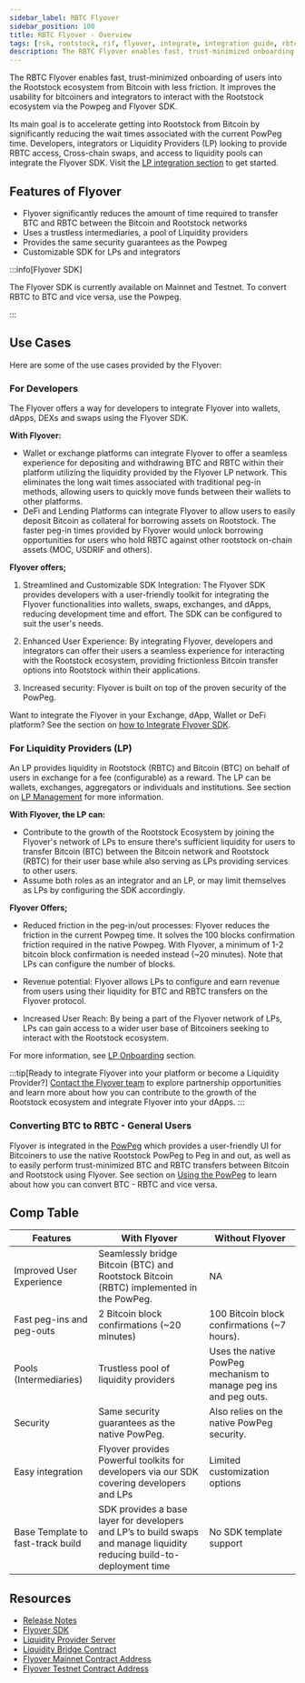 ```yaml
---
sidebar_label: RBTC Flyover
sidebar_position: 100
title: RBTC Flyover - Overview
tags: [rsk, rootstock, rif, flyover, integrate, integration guide, rbtc, powpeg]
description: The RBTC Flyover enables fast, trust-minimized onboarding of users into the Rootstock ecosystem from Bitcoin with less friction. It improves the usability for bitcoiners and integrators to interact with the Rootstock ecosystem via the Powpeg and Flyover SDK.  
---
```


The RBTC Flyover enables fast, trust-minimized onboarding of users into the Rootstock ecosystem from Bitcoin with less friction. It improves the usability for bitcoiners and integrators to interact with the Rootstock ecosystem via the Powpeg and Flyover SDK.  

Its main goal is to accelerate getting into Rootstock from Bitcoin by significantly reducing the wait times associated with the current PowPeg time. Developers, integrators or Liquidity Providers (LP) looking to provide RBTC access, Cross-chain swaps, and access to liquidity pools can integrate the Flyover SDK. Visit the [ LP integration section](/developers/integrate/flyover/LP/) to get started.

## Features of Flyover
* Flyover significantly reduces the amount of time required to transfer BTC and RBTC between the Bitcoin and Rootstock networks
* Uses a trustless intermediaries, a pool of Liquidity providers
* Provides the same security guarantees as the Powpeg
* Customizable SDK for LPs and integrators 

:::info[Flyover SDK]

The Flyover SDK is currently available on Mainnet and Testnet. 
To convert RBTC to BTC and vice versa, use the Powpeg.

:::

## Use Cases

Here are some of the use cases provided by the Flyover:

### For Developers

The Flyover offers a way for developers to integrate Flyover into wallets, dApps, DEXs and swaps using the Flyover SDK. 

**With Flyover:**
* Wallet or exchange platforms can integrate Flyover to offer a seamless experience for depositing and withdrawing BTC and RBTC within their platform utilizing the liquidity provided by the Flyover LP network. This eliminates the long wait times associated with traditional peg-in methods, allowing users to quickly move funds between their wallets to other platforms.
* DeFi and Lending Platforms can integrate Flyover to allow users to easily deposit Bitcoin as collateral for borrowing assets on Rootstock. The faster peg-in times provided by Flyover would unlock borrowing opportunities for users who hold RBTC against other rootstock on-chain assets (MOC, USDRIF and others).

**Flyover offers;**

1. Streamlined and Customizable SDK Integration: The Flyover SDK provides developers with a user-friendly toolkit for integrating the Flyover functionalities into wallets, swaps, exchanges, and dApps, reducing development time and effort. The SDK can be configured to suit the user's needs.

2. Enhanced User Experience: By integrating Flyover, developers and integrators can offer their users a seamless experience for interacting with the Rootstock ecosystem, providing frictionless Bitcoin transfer options into Rootstock within their applications.

3. Increased security: Flyover is built on top of the proven security of the PowPeg.

Want to integrate the Flyover in your Exchange, dApp, Wallet or DeFi platform? See the section on [how to Integrate Flyover SDK](/developers/integrate/flyover/sdk/).


### For Liquidity Providers (LP)
An LP provides liquidity in Rootstock (RBTC) and Bitcoin (BTC) on behalf of users in exchange for a fee (configurable) as a reward. The LP can be wallets, exchanges, aggregators or individuals and institutions. See section on [LP Management](/developers/integrate/flyover/LP/management/) for more information.

**With Flyover, the LP can:** 
* Contribute to the growth of the Rootstock Ecosystem by joining the Flyover's network of LPs to ensure there's sufficient liquidity for users to transfer Bitcoin (BTC) between the Bitcoin network and Rootstock (RBTC) for their user base while also serving as LPs providing services to other users.
* Assume both roles as an integrator and an LP, or may limit themselves as LPs by configuring the SDK accordingly.

**Flyover Offers;**
* Reduced friction in the peg-in/out processes: Flyover reduces the friction in the current Powpeg time. It solves the 100 blocks confirmation friction required in the native Powpeg.  With Flyover, a minimum of 1-2 bitcoin block confirmation is needed instead (~20 minutes). Note that LPs can configure the number of blocks.

* Revenue potential: Flyover allows LPs to configure and earn revenue from users using their liquidity for BTC and RBTC transfers on the Flyover protocol. 

* Increased User Reach: By being a part of the Flyover network of LPs, LPs can gain access to a wider user base of Bitcoiners seeking to interact with the Rootstock ecosystem.

For more information, see [LP Onboarding](/developers/integrate/flyover/LP/) section.

:::tip[Ready to integrate Flyover into your platform or become a Liquidity Provider?]
[Contact the Flyover team](https://rootstock.io/contact/) to explore partnership opportunities and learn more about how you can contribute to the growth of the Rootstock ecosystem and integrate Flyover into your dApps.
:::

### Converting BTC to RBTC - General Users

Flyover is integrated in the [PowPeg](http://powpeg.rootstock.io) which provides a user-friendly UI for Bitcoiners to use the native Rootstock PowPeg to Peg in and out, as well as to easily perform trust-minimized BTC and RBTC transfers between Bitcoin and Rootstock using Flyover. See section on [Using the PowPeg](/developers/integrate/flyover/powpeg/) to learn about how you can convert BTC - RBTC and vice versa.

## Comp Table

| Features | With Flyover | Without Flyover |
| --- | --- | --- |
| Improved User Experience | Seamlessly bridge Bitcoin (BTC) and Rootstock Bitcoin (RBTC) implemented in the PowPeg. | NA
| Fast peg-ins and peg-outs | 2 Bitcoin block confirmations (~20 minutes) | 100 Bitcoin block confirmations (~7 hours). |
| Pools (Intermediaries) | Trustless pool of liquidity providers | Uses the native PowPeg mechanism to manage peg ins and peg outs. |
| Security | Same security guarantees as the native PowPeg. | Also relies on the native PowPeg security. |
| Easy integration | Flyover provides Powerful toolkits for developers via our SDK covering developers and LPs | Limited customization options |
| Base Template to  fast-track build | SDK provides a base layer for developers and LP’s to build swaps and manage liquidity reducing build-to-deployment time | No SDK template support |

## Resources
- [Release Notes](https://github.com/rsksmart/unified-bridges-sdk/releases)
- [Flyover SDK](https://github.com/rsksmart/unified-bridges-sdk/tree/main/packages/flyover-sdk)
- [Liquidity Provider Server](https://github.com/rsksmart/liquidity-provider-server?tab=readme-ov-file)
- [Liquidity Bridge Contract](https://github.com/rsksmart/liquidity-bridge-contract)
- [Flyover Mainnet Contract Address](https://explorer.rootstock.io/address/0xaa9caf1e3967600578727f975f283446a3da6612)
- [Flyover Testnet Contract Address](https://explorer.testnet.rootstock.io/address/0xc2a630c053d12d63d32b025082f6ba268db18300)